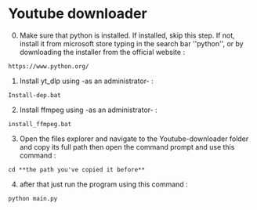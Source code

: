 # Youtube downloader
 0. Make sure that python is installed. If installed, skip this step. If not, install it from microsoft store typing in the search bar ''python'', or by downloading the installer from the official website :
 
  ```https://www.python.org/```

1. Install yt_dlp using -as an administrator- : 
 
 ```Install-dep.bat```

2. Install ffmpeg using -as an administrator- :
 
 ```install_ffmpeg.bat```

3. Open the files explorer and navigate to the Youtube-downloader folder and copy its full path then open the command prompt and use this command :

 ```cd **the path you've copied it before** ```

4. after that just run the program using this command :

 ```python main.py ```
 

